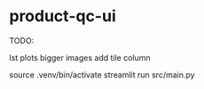 # product-qc-ui

TODO:

lst plots
bigger images
add tile column

source .venv/bin/activate
streamlit run src/main.py